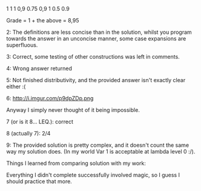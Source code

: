 1
1
1
0,9
0.75
0,9
1
0.5
0.9

Grade = 1 + the above = 8,95

2: The definitions are less concise than in the solution, whilst you program towards the answer in an unconcise manner, some case expansions are superfluous.

3: Correct, some testing of other constructions was left in comments.

4: Wrong answer returned

5: Not finished distributivity, and the provided answer isn't exactly clear either :(

6: http://i.imgur.com/p9dpZDp.png

Anyway I simply never thought of it being impossible.

7 (or is it 8... LEQ.): correct

8 (actually 7): 2/4

9: The provided solution is pretty complex, and it doesn't count the same way my solution does. (In my world Var 1 is acceptable at lambda level 0 :/).

Things I learned from comparing solution with my work:

Everything I didn't complete successfully involved magic, so I guess I should practice that more.
